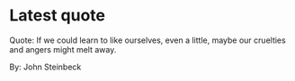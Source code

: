 # Latest quote 

Quote: If we could learn to like ourselves, even a little, maybe our cruelties and angers might melt away. 

By: John Steinbeck
